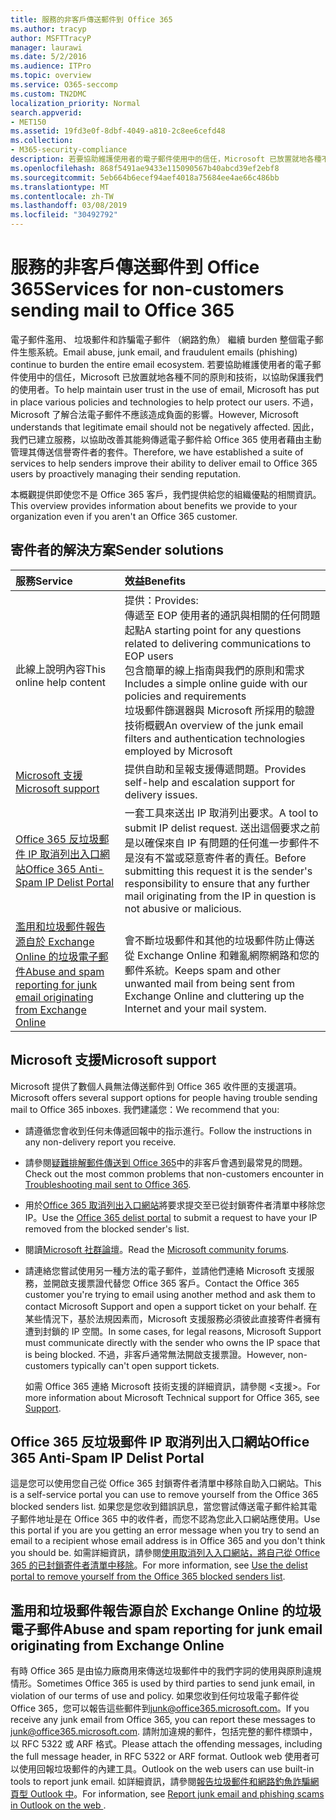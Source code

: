 ```yaml
---
title: 服務的非客戶傳送郵件到 Office 365
ms.author: tracyp
author: MSFTTracyP
manager: laurawi
ms.date: 5/2/2016
ms.audience: ITPro
ms.topic: overview
ms.service: O365-seccomp
ms.custom: TN2DMC
localization_priority: Normal
search.appverid:
- MET150
ms.assetid: 19fd3e0f-8dbf-4049-a810-2c8ee6cefd48
ms.collection:
- M365-security-compliance
description: 若要協助維護使用者的電子郵件使用中的信任，Microsoft 已放置就地各種不同的原則和技術，以協助保護我們的使用者。
ms.openlocfilehash: 868f5491ae9433e115090567b40abcd39ef2ebf8
ms.sourcegitcommit: 5eb664b6ecef94aef4018a75684ee4ae66c486bb
ms.translationtype: MT
ms.contentlocale: zh-TW
ms.lasthandoff: 03/08/2019
ms.locfileid: "30492792"
---
```

# <a name="services-for-non-customers-sending-mail-to-office-365"></a><span data-ttu-id="b45c2-103">服務的非客戶傳送郵件到 Office 365</span><span class="sxs-lookup"><span data-stu-id="b45c2-103">Services for non-customers sending mail to Office 365</span></span>
  
<span data-ttu-id="b45c2-104">電子郵件濫用、 垃圾郵件和詐騙電子郵件 （網路釣魚） 繼續 burden 整個電子郵件生態系統。</span><span class="sxs-lookup"><span data-stu-id="b45c2-104">Email abuse, junk email, and fraudulent emails (phishing) continue to burden the entire email ecosystem.</span></span> <span data-ttu-id="b45c2-105">若要協助維護使用者的電子郵件使用中的信任，Microsoft 已放置就地各種不同的原則和技術，以協助保護我們的使用者。</span><span class="sxs-lookup"><span data-stu-id="b45c2-105">To help maintain user trust in the use of email, Microsoft has put in place various policies and technologies to help protect our users.</span></span> <span data-ttu-id="b45c2-106">不過，Microsoft 了解合法電子郵件不應該造成負面的影響。</span><span class="sxs-lookup"><span data-stu-id="b45c2-106">However, Microsoft understands that legitimate email should not be negatively affected.</span></span> <span data-ttu-id="b45c2-107">因此，我們已建立服務，以協助改善其能夠傳遞電子郵件給 Office 365 使用者藉由主動管理其傳送信譽寄件者的套件。</span><span class="sxs-lookup"><span data-stu-id="b45c2-107">Therefore, we have established a suite of services to help senders improve their ability to deliver email to Office 365 users by proactively managing their sending reputation.</span></span>
  
<span data-ttu-id="b45c2-108">本概觀提供即使您不是 Office 365 客戶，我們提供給您的組織優點的相關資訊。</span><span class="sxs-lookup"><span data-stu-id="b45c2-108">This overview provides information about benefits we provide to your organization even if you aren't an Office 365 customer.</span></span>
  
## <a name="sender-solutions"></a><span data-ttu-id="b45c2-109">寄件者的解決方案</span><span class="sxs-lookup"><span data-stu-id="b45c2-109">Sender solutions</span></span>
<span data-ttu-id="b45c2-110"><a name="sectionSection0"> </a></span><span class="sxs-lookup"><span data-stu-id="b45c2-110"></span></span>

|<span data-ttu-id="b45c2-111">**服務**</span><span class="sxs-lookup"><span data-stu-id="b45c2-111">**Service**</span></span>|<span data-ttu-id="b45c2-112">**效益**</span><span class="sxs-lookup"><span data-stu-id="b45c2-112">**Benefits**</span></span>|
|:-----|:-----|
|<span data-ttu-id="b45c2-113">此線上說明內容</span><span class="sxs-lookup"><span data-stu-id="b45c2-113">This online help content</span></span>  <br/> | <span data-ttu-id="b45c2-114">提供：</span><span class="sxs-lookup"><span data-stu-id="b45c2-114">Provides:</span></span>  <br/>  <span data-ttu-id="b45c2-115">傳遞至 EOP 使用者的通訊與相關的任何問題起點</span><span class="sxs-lookup"><span data-stu-id="b45c2-115">A starting point for any questions related to delivering communications to EOP users</span></span>  <br/>  <span data-ttu-id="b45c2-116">包含簡單的線上指南與我們的原則和需求</span><span class="sxs-lookup"><span data-stu-id="b45c2-116">Includes a simple online guide with our policies and requirements</span></span>  <br/>  <span data-ttu-id="b45c2-117">垃圾郵件篩選器與 Microsoft 所採用的驗證技術概觀</span><span class="sxs-lookup"><span data-stu-id="b45c2-117">An overview of the junk email filters and authentication technologies employed by Microsoft</span></span>  <br/> |
|[<span data-ttu-id="b45c2-118">Microsoft 支援</span><span class="sxs-lookup"><span data-stu-id="b45c2-118">Microsoft support</span></span>](services-for-non-customers.md#AboutSupport) <br/> |<span data-ttu-id="b45c2-119">提供自助和呈報支援傳遞問題。</span><span class="sxs-lookup"><span data-stu-id="b45c2-119">Provides self-help and escalation support for delivery issues.</span></span>  <br/> |
|[<span data-ttu-id="b45c2-120">Office 365 反垃圾郵件 IP 取消列出入口網站</span><span class="sxs-lookup"><span data-stu-id="b45c2-120">Office 365 Anti-Spam IP Delist Portal</span></span>](services-for-non-customers.md#DelistPortal) <br/> |<span data-ttu-id="b45c2-121">一套工具來送出 IP 取消列出要求。</span><span class="sxs-lookup"><span data-stu-id="b45c2-121">A tool to submit IP delist request.</span></span> <span data-ttu-id="b45c2-122">送出這個要求之前是以確保來自 IP 有問題的任何進一步郵件不是沒有不當或惡意寄件者的責任。</span><span class="sxs-lookup"><span data-stu-id="b45c2-122">Before submitting this request it is the sender's responsibility to ensure that any further mail originating from the IP in question is not abusive or malicious.</span></span>  <br/> |
|[<span data-ttu-id="b45c2-123">濫用和垃圾郵件報告源自於 Exchange Online 的垃圾電子郵件</span><span class="sxs-lookup"><span data-stu-id="b45c2-123">Abuse and spam reporting for junk email originating from Exchange Online</span></span>](services-for-non-customers.md#ReportOurJunk) <br/> |<span data-ttu-id="b45c2-124">會不斷垃圾郵件和其他的垃圾郵件防止傳送從 Exchange Online 和雜亂網際網路和您的郵件系統。</span><span class="sxs-lookup"><span data-stu-id="b45c2-124">Keeps spam and other unwanted mail from being sent from Exchange Online and cluttering up the Internet and your mail system.</span></span>  <br/> |
   
## <a name="microsoft-support"></a><span data-ttu-id="b45c2-125">Microsoft 支援</span><span class="sxs-lookup"><span data-stu-id="b45c2-125">Microsoft support</span></span>
<span data-ttu-id="b45c2-126"><a name="AboutSupport"> </a></span><span class="sxs-lookup"><span data-stu-id="b45c2-126"></span></span>

<span data-ttu-id="b45c2-127">Microsoft 提供了數個人員無法傳送郵件到 Office 365 收件匣的支援選項。</span><span class="sxs-lookup"><span data-stu-id="b45c2-127">Microsoft offers several support options for people having trouble sending mail to Office 365 inboxes.</span></span> <span data-ttu-id="b45c2-128">我們建議您：</span><span class="sxs-lookup"><span data-stu-id="b45c2-128">We recommend that you:</span></span>
  
- <span data-ttu-id="b45c2-129">請遵循您會收到任何未傳遞回報中的指示進行。</span><span class="sxs-lookup"><span data-stu-id="b45c2-129">Follow the instructions in any non-delivery report you receive.</span></span>
    
- <span data-ttu-id="b45c2-130">請參閱[疑難排解郵件傳送到 Office 365](troubleshooting-mail-sent-to-office-365.md)中的非客戶會遇到最常見的問題。</span><span class="sxs-lookup"><span data-stu-id="b45c2-130">Check out the most common problems that non-customers encounter in [Troubleshooting mail sent to Office 365](troubleshooting-mail-sent-to-office-365.md).</span></span>
    
- <span data-ttu-id="b45c2-131">用於[Office 365 取消列出入口網站](https://sender.office.com)將要求提交至已從封鎖寄件者清單中移除您 IP。</span><span class="sxs-lookup"><span data-stu-id="b45c2-131">Use the [Office 365 delist portal](https://sender.office.com) to submit a request to have your IP removed from the blocked sender's list.</span></span> 
    
- <span data-ttu-id="b45c2-132">閱讀[Microsoft 社群論壇](https://community.office365.com/en-us/f/)。</span><span class="sxs-lookup"><span data-stu-id="b45c2-132">Read the [Microsoft community forums](https://community.office365.com/en-us/f/).</span></span>
    
- <span data-ttu-id="b45c2-133">請連絡您嘗試使用另一種方法的電子郵件，並請他們連絡 Microsoft 支援服務，並開啟支援票證代替您 Office 365 客戶。</span><span class="sxs-lookup"><span data-stu-id="b45c2-133">Contact the Office 365 customer you're trying to email using another method and ask them to contact Microsoft Support and open a support ticket on your behalf.</span></span> <span data-ttu-id="b45c2-134">在某些情況下，基於法規因素而，Microsoft 支援服務必須彼此直接寄件者擁有遭到封鎖的 IP 空間。</span><span class="sxs-lookup"><span data-stu-id="b45c2-134">In some cases, for legal reasons, Microsoft Support must communicate directly with the sender who owns the IP space that is being blocked.</span></span> <span data-ttu-id="b45c2-135">不過，非客戶通常無法開啟支援票證。</span><span class="sxs-lookup"><span data-stu-id="b45c2-135">However, non-customers typically can't open support tickets.</span></span>
    
     <span data-ttu-id="b45c2-136">如需 Office 365 連絡 Microsoft 技術支援的詳細資訊，請參閱 <<c0>支援>。</span><span class="sxs-lookup"><span data-stu-id="b45c2-136">For more information about Microsoft Technical support for Office 365, see [Support](https://technet.microsoft.com/library/office-365-support.aspx).</span></span>
    
## <a name="office-365-anti-spam-ip-delist-portal"></a><span data-ttu-id="b45c2-137">Office 365 反垃圾郵件 IP 取消列出入口網站</span><span class="sxs-lookup"><span data-stu-id="b45c2-137">Office 365 Anti-Spam IP Delist Portal</span></span>
<span data-ttu-id="b45c2-138"><a name="DelistPortal"> </a></span><span class="sxs-lookup"><span data-stu-id="b45c2-138"></span></span>

<span data-ttu-id="b45c2-139">這是您可以使用您自己從 Office 365 封鎖寄件者清單中移除自助入口網站。</span><span class="sxs-lookup"><span data-stu-id="b45c2-139">This is a self-service portal you can use to remove yourself from the Office 365 blocked senders list.</span></span> <span data-ttu-id="b45c2-140">如果您是您收到錯誤訊息，當您嘗試傳送電子郵件給其電子郵件地址是在 Office 365 中的收件者，而您不認為您此入口網站應使用。</span><span class="sxs-lookup"><span data-stu-id="b45c2-140">Use this portal if you are you getting an error message when you try to send an email to a recipient whose email address is in Office 365 and you don't think you should be.</span></span> <span data-ttu-id="b45c2-141">如需詳細資訊，請參閱[使用取消列入入口網站，將自己從 Office 365 的已封鎖寄件者清單中移除](use-the-delist-portal-to-remove-yourself-from-the-office-365-blocked-senders-lis.md)。</span><span class="sxs-lookup"><span data-stu-id="b45c2-141">For more information, see [Use the delist portal to remove yourself from the Office 365 blocked senders list](use-the-delist-portal-to-remove-yourself-from-the-office-365-blocked-senders-lis.md).</span></span>
  
## <a name="abuse-and-spam-reporting-for-junk-email-originating-from-exchange-online"></a><span data-ttu-id="b45c2-142">濫用和垃圾郵件報告源自於 Exchange Online 的垃圾電子郵件</span><span class="sxs-lookup"><span data-stu-id="b45c2-142">Abuse and spam reporting for junk email originating from Exchange Online</span></span>
<span data-ttu-id="b45c2-143"><a name="ReportOurJunk"> </a></span><span class="sxs-lookup"><span data-stu-id="b45c2-143"></span></span>

<span data-ttu-id="b45c2-144">有時 Office 365 是由協力廠商用來傳送垃圾郵件中的我們字詞的使用與原則違規情形。</span><span class="sxs-lookup"><span data-stu-id="b45c2-144">Sometimes Office 365 is used by third parties to send junk email, in violation of our terms of use and policy.</span></span> <span data-ttu-id="b45c2-145">如果您收到任何垃圾電子郵件從 Office 365，您可以報告這些郵件到[junk@office365.microsoft.com](mailto:junk@office365.microsoft.com)。</span><span class="sxs-lookup"><span data-stu-id="b45c2-145">If you receive any junk email from Office 365, you can report these messages to [junk@office365.microsoft.com](mailto:junk@office365.microsoft.com).</span></span> <span data-ttu-id="b45c2-146">請附加違規的郵件，包括完整的郵件標頭中，以 RFC 5322 或 ARF 格式。</span><span class="sxs-lookup"><span data-stu-id="b45c2-146">Please attach the offending messages, including the full message header, in RFC 5322 or ARF format.</span></span> <span data-ttu-id="b45c2-147">Outlook web 使用者可以使用回報垃圾郵件的內建工具。</span><span class="sxs-lookup"><span data-stu-id="b45c2-147">Outlook on the web users can use built-in tools to report junk email.</span></span> <span data-ttu-id="b45c2-148">如詳細資訊，請參閱[報告垃圾郵件和網路釣魚詐騙網頁型 Outlook 中](report-junk-email-and-phishing-scams-in-outlook-on-the-web-eop.md)。</span><span class="sxs-lookup"><span data-stu-id="b45c2-148">For information, see [Report junk email and phishing scams in Outlook on the web ](report-junk-email-and-phishing-scams-in-outlook-on-the-web-eop.md).</span></span>
  

